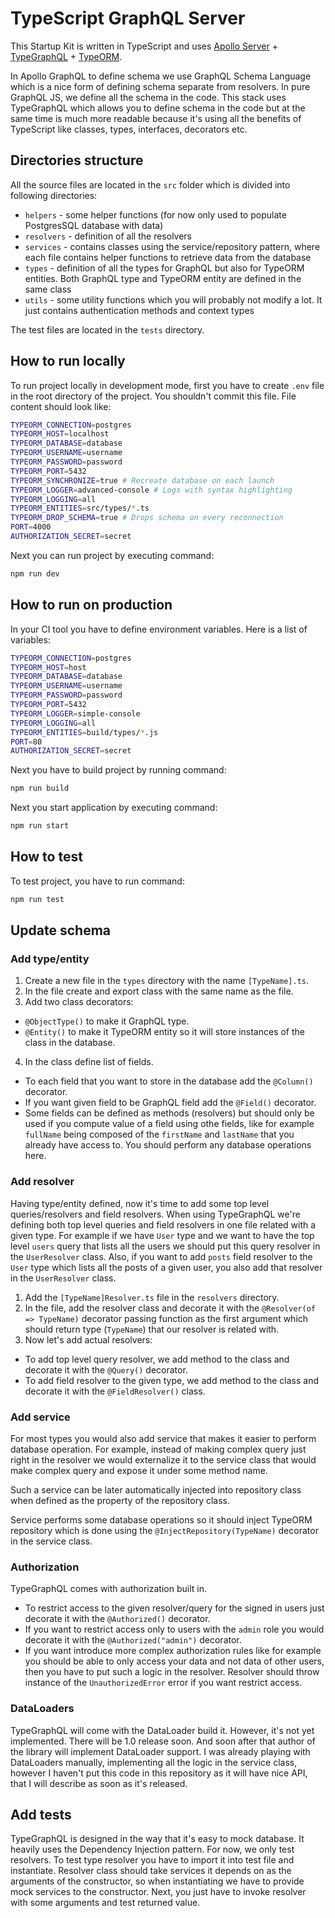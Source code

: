 # TypeScript GraphQL Server

This Startup Kit is written in TypeScript and uses [Apollo Server](https://www.apollographql.com/docs/apollo-server/) + [TypeGraphQL](https://19majkel94.github.io/type-graphql/) + [TypeORM](http://typeorm.io/).

In Apollo GraphQL to define schema we use GraphQL Schema Language which is a nice form of defining schema separate from resolvers. In pure GraphQL JS, we define all the schema in the code. This stack uses TypeGraphQL which allows you to define schema in the code but at the same time is much more readable because it's using all the benefits of TypeScript like classes, types, interfaces, decorators etc.

## Directories structure

All the source files are located in the `src` folder which is divided into following directories:

- `helpers` - some helper functions (for now only used to populate PostgresSQL database with data)
- `resolvers` - definition of all the resolvers
- `services` - contains classes using the service/repository pattern, where each file contains helper functions to retrieve data from the database
- `types` - definition of all the types for GraphQL but also for TypeORM entities. Both GraphQL type and TypeORM entity are defined in the same class
- `utils` - some utility functions which you will probably not modify a lot. It just contains authentication methods and context types

The test files are located in the `tests` directory.

## How to run locally

To run project locally in development mode, first you have to create `.env` file in the root directory of the project. You shouldn't commit this file. File content should look like:

```sh
TYPEORM_CONNECTION=postgres
TYPEORM_HOST=localhost
TYPEORM_DATABASE=database
TYPEORM_USERNAME=username
TYPEORM_PASSWORD=password
TYPEORM_PORT=5432
TYPEORM_SYNCHRONIZE=true # Recreate database on each launch
TYPEORM_LOGGER=advanced-console # Logs with syntax highlighting
TYPEORM_LOGGING=all
TYPEORM_ENTITIES=src/types/*.ts
TYPEORM_DROP_SCHEMA=true # Drops schema on every reconnection
PORT=4000
AUTHORIZATION_SECRET=secret
```

Next you can run project by executing command:

```sh
npm run dev
```

## How to run on production

In your CI tool you have to define environment variables. Here is a list of variables:

```sh
TYPEORM_CONNECTION=postgres
TYPEORM_HOST=host
TYPEORM_DATABASE=database
TYPEORM_USERNAME=username
TYPEORM_PASSWORD=password
TYPEORM_PORT=5432
TYPEORM_LOGGER=simple-console
TYPEORM_LOGGING=all
TYPEORM_ENTITIES=build/types/*.js
PORT=80
AUTHORIZATION_SECRET=secret
```

Next you have to build project by running command:

```sh
npm run build
```

Next you start application by executing command:

```sh
npm run start
```

## How to test

To test project, you have to run command:

```sh
npm run test
```

## Update schema

### Add type/entity

1. Create a new file in the `types` directory with the name `[TypeName].ts`.
2. In the file create and export class with the same name as the file.
3. Add two class decorators:

- `@ObjectType()` to make it GraphQL type.
- `@Entity()` to make it TypeORM entity so it will store instances of the class in the database.

4. In the class define list of fields.

- To each field that you want to store in the database add the `@Column()` decorator.
- If you want given field to be GraphQL field add the `@Field()` decorator.
- Some fields can be defined as methods (resolvers) but should only be used if you compute value of a field using othe fields, like for example `fullName` being composed of the `firstName` and `lastName` that you already have access to. You should perform any database operations here.

### Add resolver

Having type/entity defined, now it's time to add some top level queries/resolvers and field resolvers. When using TypeGraphQL we're defining both top level queries and field resolvers in one file related with a given type. For example if we have `User` type and we want to have the top level `users` query that lists all the users we should put this query resolver in the `UserResolver` class. Also, if you want to add `posts` field resolver to the `User` type which lists all the posts of a given user, you also add that resolver in the `UserResolver` class.

1. Add the `[TypeName]Resolver.ts` file in the `resolvers` directory.
2. In the file, add the resolver class and decorate it with the `@Resolver(of => TypeName)` decorator passing function as the first argument which should return type (`TypeName`) that our resolver is related with.
3. Now let's add actual resolvers:

- To add top level query resolver, we add method to the class and decorate it with the `@Query()` decorator.
- To add field resolver to the given type, we add method to the class and decorate it with the `@FieldResolver()` class.

### Add service

For most types you would also add service that makes it easier to perform database operation. For example, instead of making complex query just right in the resolver we would externalize it to the service class that would make complex query and expose it under some method name.

Such a service can be later automatically injected into repository class when defined as the property of the repository class.

Service performs some database operations so it should inject TypeORM repository which is done using the `@InjectRepository(TypeName)` decorator in the service class.

### Authorization

TypeGraphQL comes with authorization built in.

- To restrict access to the given resolver/query for the signed in users just decorate it with the `@Authorized()` decorator.
- If you want to restrict access only to users with the `admin` role you would decorate it with the `@Authorized("admin")` decorator.
- If you want introduce more complex authorization rules like for example you should be able to only access your data and not data of other users, then you have to put such a logic in the resolver. Resolver should throw instance of the `UnauthorizedError` error if you want restrict access.

### DataLoaders

TypeGraphQL will come with the DataLoader build it. However, it's not yet implemented. There will be 1.0 release soon. And soon after that author of the library will implement DataLoader support. I was already playing with DataLoaders manually, implementing all the logic in the service class, however I haven't put this code in this repository as it will have nice API, that I will describe as soon as it's released.

## Add tests

TypeGraphQL is designed in the way that it's easy to mock database. It heavily uses the Dependency Injection pattern. For now, we only test resolvers. To test type resolver you have to import it into test file and instantiate. Resolver class should take services it depends on as the arguments of the constructor, so when instantiating we have to provide mock services to the constructor. Next, you just have to invoke resolver with some arguments and test returned value.
